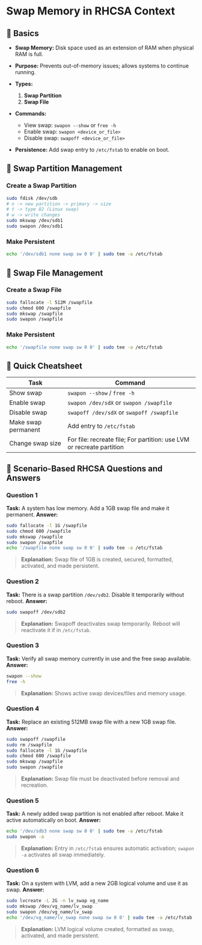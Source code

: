 # Swap Memory in RHCSA Context

## 🔹 Basics

* **Swap Memory:** Disk space used as an extension of RAM when physical RAM is full.
* **Purpose:** Prevents out-of-memory issues; allows systems to continue running.
* **Types:**

  1. **Swap Partition**
  2. **Swap File**
* **Commands:**

  * View swap: `swapon --show` or `free -h`
  * Enable swap: `swapon <device_or_file>`
  * Disable swap: `swapoff <device_or_file>`
* **Persistence:** Add swap entry to `/etc/fstab` to enable on boot.

## 🔹 Swap Partition Management

### Create a Swap Partition

```bash
sudo fdisk /dev/sdb
# n -> new partition -> primary -> size
# t -> type 82 (Linux swap)
# w -> write changes
sudo mkswap /dev/sdb1
sudo swapon /dev/sdb1
```

### Make Persistent

```bash
echo '/dev/sdb1 none swap sw 0 0' | sudo tee -a /etc/fstab
```

## 🔹 Swap File Management

### Create a Swap File

```bash
sudo fallocate -l 512M /swapfile
sudo chmod 600 /swapfile
sudo mkswap /swapfile
sudo swapon /swapfile
```

### Make Persistent

```bash
echo '/swapfile none swap sw 0 0' | sudo tee -a /etc/fstab
```

## 🔹 Quick Cheatsheet

| Task                | Command                                                               |
| ------------------- | --------------------------------------------------------------------- |
| Show swap           | `swapon --show` / `free -h`                                           |
| Enable swap         | `swapon /dev/sdX` or `swapon /swapfile`                               |
| Disable swap        | `swapoff /dev/sdX` or `swapoff /swapfile`                             |
| Make swap permanent | Add entry to `/etc/fstab`                                             |
| Change swap size    | For file: recreate file; For partition: use LVM or recreate partition |

## 🔹 Scenario-Based RHCSA Questions and Answers

### Question 1

**Task:** A system has low memory. Add a 1GB swap file and make it permanent.
**Answer:**

```bash
sudo fallocate -l 1G /swapfile
sudo chmod 600 /swapfile
sudo mkswap /swapfile
sudo swapon /swapfile
echo '/swapfile none swap sw 0 0' | sudo tee -a /etc/fstab
```

> **Explanation:** Swap file of 1GB is created, secured, formatted, activated, and made persistent.

### Question 2

**Task:** There is a swap partition `/dev/sdb2`. Disable it temporarily without reboot.
**Answer:**

```bash
sudo swapoff /dev/sdb2
```

> **Explanation:** Swapoff deactivates swap temporarily. Reboot will reactivate it if in `/etc/fstab`.

### Question 3

**Task:** Verify all swap memory currently in use and the free swap available.
**Answer:**

```bash
swapon --show
free -h
```

> **Explanation:** Shows active swap devices/files and memory usage.

### Question 4

**Task:** Replace an existing 512MB swap file with a new 1GB swap file.
**Answer:**

```bash
sudo swapoff /swapfile
sudo rm /swapfile
sudo fallocate -l 1G /swapfile
sudo chmod 600 /swapfile
sudo mkswap /swapfile
sudo swapon /swapfile
```

> **Explanation:** Swap file must be deactivated before removal and recreation.

### Question 5

**Task:** A newly added swap partition is not enabled after reboot. Make it active automatically on boot.
**Answer:**

```bash
echo '/dev/sdb3 none swap sw 0 0' | sudo tee -a /etc/fstab
sudo swapon -a
```

> **Explanation:** Entry in `/etc/fstab` ensures automatic activation; `swapon -a` activates all swap immediately.

### Question 6

**Task:** On a system with LVM, add a new 2GB logical volume and use it as swap.
**Answer:**

```bash
sudo lvcreate -L 2G -n lv_swap vg_name
sudo mkswap /dev/vg_name/lv_swap
sudo swapon /dev/vg_name/lv_swap
echo '/dev/vg_name/lv_swap none swap sw 0 0' | sudo tee -a /etc/fstab
```

> **Explanation:** LVM logical volume created, formatted as swap, activated, and made persistent.
